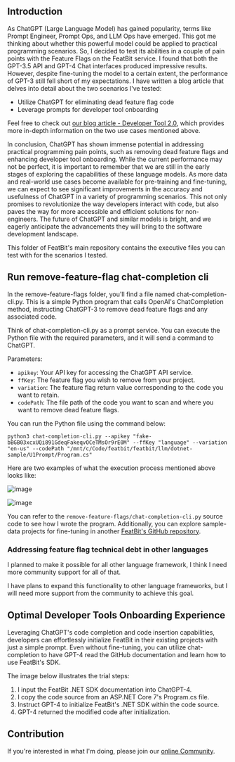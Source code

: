 ## Introduction

As ChatGPT (Large Language Model) has gained popularity, terms like Prompt Engineer, Prompt Ops, and LLM Ops have emerged. This got me thinking about whether this powerful model could be applied to practical programming scenarios. So, I decided to test its abilities in a couple of pain points with the Feature Flags on the FeatBit service. I found that both the GPT-3.5 API and GPT-4 Chat interfaces produced impressive results. However, despite fine-tuning the model to a certain extent, the performance of GPT-3 still fell short of my expectations. I have written a blog article that delves into detail about the two scenarios I've tested:

- Utilize ChatGPT for eliminating dead feature flag code
- Leverage prompts for developer tool onboarding

Feel free to check out [our blog article - Developer Tool 2.0](https://www.featbit.co/blogs/LLM-Introducing-FeatBit-ChatGPT-Powered-FeatureFlags-Service), which provides more in-depth information on the two use cases mentioned above.

In conclusion, ChatGPT has shown immense potential in addressing practical programming pain points, such as removing dead feature flags and enhancing developer tool onboarding. While the current performance may not be perfect, it is important to remember that we are still in the early stages of exploring the capabilities of these language models. As more data and real-world use cases become available for pre-training and fine-tuning, we can expect to see significant improvements in the accuracy and usefulness of ChatGPT in a variety of programming scenarios. This not only promises to revolutionize the way developers interact with code, but also paves the way for more accessible and efficient solutions for non-engineers. The future of ChatGPT and similar models is bright, and we eagerly anticipate the advancements they will bring to the software development landscape.

This folder of FeatBit's main repository contains the executive files you can test with for the scenarios I tested.

## Run remove-feature-flag chat-completion cli

In the remove-feature-flags folder, you'll find a file named chat-completion-cli.py. This is a simple Python program that calls OpenAI's ChatCompletion method, instructing ChatGPT-3 to remove dead feature flags and any associated code.

Think of chat-completion-cli.py as a prompt service. You can execute the Python file with the required parameters, and it will send a command to ChatGPT.

Parameters:

- `apikey`: Your API key for accessing the ChatGPT API service.
- `ffKey`: The feature flag you wish to remove from your project.
- `variation`: The feature flag return value corresponding to the code you want to retain.
- `codePath`: The file path of the code you want to scan and where you want to remove dead feature flags.

You can run the Python file using the command below:

```shell
python3 chat-completion-cli.py --apikey "fake-bBGB03xcxUQi891GdeqFakeqvOCeTMsOr9rE0M" --ffKey "language" --variation "en-us" --codePath "/mnt/c/Code/featbit/featbit/llm/dotnet-sample/U1Prompt/Program.cs"
```
Here are two examples of what the execution process mentioned above looks like:

![image](https://user-images.githubusercontent.com/68597908/229683743-00836ef5-f251-4e5f-9da4-120c68a28057.png)

![image](https://user-images.githubusercontent.com/68597908/229683788-a791581d-fd83-4c6b-93ed-56d7aee406d0.png)



You can refer to the `remove-feature-flags/chat-completion-cli.py` source code to see how I wrote the program. Additionally, you can explore sample-data projects for fine-tuning in another [FeatBit's GitHub repository](https://github.com/featbit/chatgpt-fine-tune).

### Addressing feature flag technical debt in other languages

I planned to make it possible for all other language framework, I think I need more community support for all of that.

I have plans to expand this functionality to other language frameworks, but I will need more support from the community to achieve this goal.



## Optimal Developer Tools Onboarding Experience

Leveraging ChatGPT's code completion and code insertion capabilities, developers can effortlessly initialize FeatBit in their existing projects with just a simple prompt. Even without fine-tuning, you can utilize chat-completion to have GPT-4 read the GitHub documentation and learn how to use FeatBit's SDK.

The image below illustrates the trial steps:

1. I input the FeatBit .NET SDK documentation into ChatGPT-4.
2. I copy the code source from an ASP.NET Core 7's Program.cs file.
3. Instruct GPT-4 to initialize FeatBit's .NET SDK within the code source.
3. GPT-4 returned the modified code after initialization.




## Contribution

If you're interested in what I'm doing, please join our [online Community](https://join.slack.com/t/featbit/shared_invite/zt-1ew5e2vbb-x6Apan1xZOaYMnFzqZkGNQ).